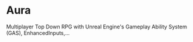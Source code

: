 # Aura
Multiplayer Top Down RPG with Unreal Engine's Gameplay Ability System (GAS), EnhancedInputs,...
